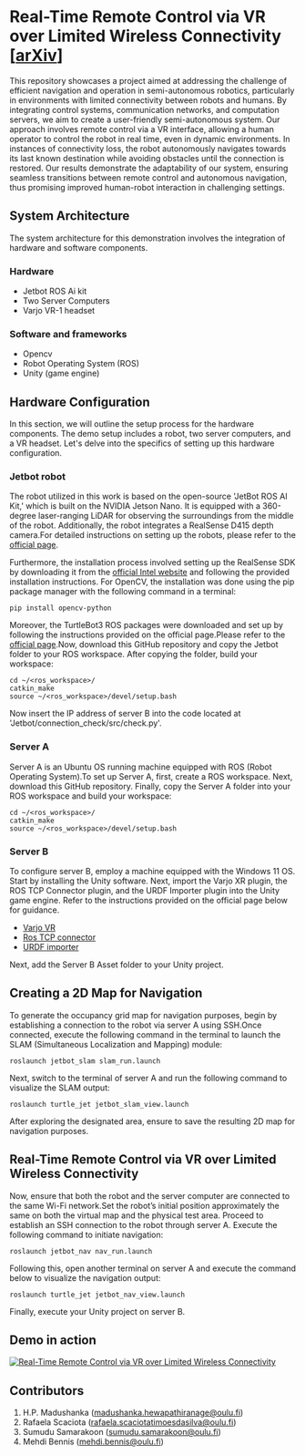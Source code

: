 # Real-Time Remote Control via VR over Limited Wireless Connectivity [[arXiv](https://arxiv.org/abs/2406.17420)]
This repository showcases a project aimed at addressing the challenge of efficient navigation and operation in semi-autonomous robotics, particularly in environments with limited connectivity between robots and humans. By integrating control systems, communication networks, and computation servers, we aim to create a user-friendly semi-autonomous system. Our approach involves remote control via a VR interface, allowing a human operator to control the robot in real time, even in dynamic environments. In instances of connectivity loss, the robot autonomously navigates towards its last known destination while avoiding obstacles until the connection is restored. Our results demonstrate the adaptability of our system, ensuring seamless transitions between remote control and autonomous navigation, thus promising improved human-robot interaction in challenging settings.

## System Architecture
The system architecture for this demonstration involves the integration of hardware and software components.

### Hardware
- Jetbot ROS Ai kit ​
- Two Server Computers
- Varjo VR-1 headset

### Software and frameworks​
- Opencv​
- Robot Operating System​ (ROS)
- Unity (game engine)
  
## Hardware Configuration
In this section, we will outline the setup process for the hardware components. The demo setup includes a robot, two server computers, and a VR headset. Let's delve into the specifics of setting up this hardware configuration.
### Jetbot robot
The robot utilized in this work is based on the open-source 'JetBot ROS AI Kit,' which is built on the NVIDIA Jetson Nano. It is equipped with a 360-degree laser-ranging LiDAR for observing the surroundings from the middle of the robot. Additionally, the robot integrates a RealSense D415 depth camera.For detailed instructions on setting up the robots, please refer to the [official page](https://www.waveshare.com/wiki/JetBot_ROS_AI_Kit).

Furthermore, the installation process involved setting up the RealSense SDK by downloading it from the [official Intel website](https://dev.intelrealsense.com/docs/nvidia-jetson-tx2-installation) and following the provided installation instructions. For OpenCV, the installation was done using the pip package manager with the following command in a terminal:
```
pip install opencv-python
```
Moreover, the TurtleBot3 ROS packages were downloaded and set up by following the instructions provided on the official page.Please refer to the [official page](https://emanual.robotis.com/docs/en/platform/turtlebot3/overview/#overview).Now, download this GitHub repository and copy the Jetbot folder to your ROS workspace. After copying the folder, build your workspace:
```
cd ~/<ros_workspace>/
catkin_make
source ~/<ros_workspace>/devel/setup.bash
```
Now insert the IP address of server B into the code located at 'Jetbot/connection_check/src/check.py'.

### Server A
Server A is an Ubuntu OS running machine equipped with ROS (Robot Operating System).To set up Server A, first, create a ROS workspace. Next, download this GitHub repository. Finally, copy the Server A folder into your ROS workspace and  build your workspace:
```
cd ~/<ros_workspace>/
catkin_make
source ~/<ros_workspace>/devel/setup.bash
```
### Server B

To configure server B, employ a machine equipped with the Windows 11 OS. Start by installing the Unity software. Next, import the Varjo XR plugin, the ROS TCP Connector plugin, and the URDF Importer plugin into the Unity game engine. Refer to the instructions provided on the official page below for guidance.
- [Varjo VR](https://github.com/varjocom/VarjoUnityXRPlugin)
- [Ros TCP connector](https://github.com/Unity-Technologies/ROS-TCP-Connector)
- [URDF importer](https://github.com/Unity-Technologies/URDF-Importer)

Next, add the Server B Asset folder to your Unity project.  

## Creating a 2D Map for Navigation
To generate the occupancy grid map for navigation purposes, begin by establishing a connection to the robot via server A using SSH.Once connected, execute the following command in the terminal to launch the SLAM (Simultaneous Localization and Mapping) module:
```
roslaunch jetbot_slam slam_run.launch
```
Next, switch to the terminal of server A and run the following command to visualize the SLAM output:
```
roslaunch turtle_jet jetbot_slam_view.launch
```
After exploring the designated area, ensure to save the resulting 2D map for navigation purposes.
## Real-Time Remote Control via VR over Limited Wireless Connectivity
Now, ensure that both the robot and the server computer are connected to the same Wi-Fi network.Set the robot’s initial position approximately the same on both the virtual map and the physical test area. Proceed to establish an SSH connection to the robot through server A. Execute the following command to initiate navigation:
```
roslaunch jetbot_nav nav_run.launch
```
Following this, open another terminal on server A and execute the command below to visualize the navigation output:
```
roslaunch turtle_jet jetbot_nav_view.launch
```
Finally, execute your Unity project on server B.
## Demo in action
[![Real-Time Remote Control via VR over Limited Wireless Connectivity](https://img.youtube.com/vi/1Hd78-bGPe0/0.jpg)](https://www.youtube.com/watch?v=1Hd78-bGPe0)
## Contributors
1. H.P. Madushanka ([madushanka.hewapathiranage@oulu.fi](madushanka.hewapathiranage@oulu.fi))
2. Rafaela Scaciota ([rafaela.scaciotatimoesdasilva@oulu.fi](rafaela.scaciotatimoesdasilva@oulu.fi))
3. Sumudu Samarakoon ([sumudu.samarakoon@oulu.fi](sumudu.samarakoon@oulu.fi))
4. Mehdi Bennis ([mehdi.bennis@oulu.fi](mehdi.bennis@oulu.fi))

